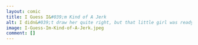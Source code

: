 ```yaml
---
layout: comic
title: I Guess I&#039;m Kind of A Jerk
alt: I didn&#039;t draw her quite right, but that little girl was ready for a rave.
image: I-Guess-Im-Kind-of-A-Jerk.jpeg
comment: []
---
```

